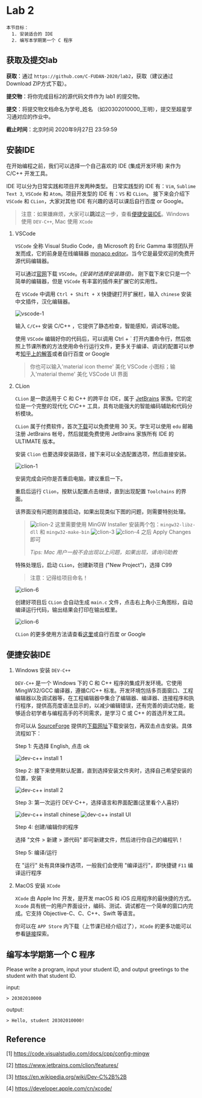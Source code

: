 # Lab 2

    本节目标：
      1. 安装适合的 IDE
      2. 编写本学期第一个 C 程序

## 获取及提交lab

**获取**：通过 `https://github.com/C-FUDAN-2020/lab2`，获取（建议通过Download ZIP方式下载）。

**提交物**：将你完成目标2的源代码文件作为 lab1 的提交物。

**提交**：将提交物文档命名为学号_姓名 （如20302010000_王明），提交至超星学习通对应的作业中。

**截止时间**：北京时间 2020年9月27日 23:59:59 

## 安装IDE

在开始编程之前，我们可以选择一个自己喜欢的 IDE (集成开发环境) 来作为 C/C++ 开发工具。

IDE 可以分为日常实践和项目开发两种类型。
日常实践型的 IDE 有：`Vim`, `Sublime Text 3`, `VSCode` 和 `Atom`。项目开发型的 IDE 有：`VS` 和 `CLion`。
接下来会介绍下 `VSCode` 和 `CLion`，大家对其他 IDE 有兴趣的话可以课后自行百度 or Google。

> 注意：如果嫌麻烦，大家可以**跳过**这一步，查看[便捷安装IDE](#便捷安装IDE)。Windows 使用 `DEV-C++`, Mac 使用 `XCode`

1. VSCode

    `VSCode` 全称 Visual Studio Code，由 Microsoft 的 Eric Gamma 率领团队开发而成，它的前身是在线编辑器 [monaco editor](https://microsoft.github.io/monaco-editor/index.html)。当今它是最受欢迎的免费开源代码编辑器。

    可以通过[官网](https://code.visualstudio.com/)下载 `VSCode`。*(安装时选择安装路径)。* 刚下载下来它只是一个简单的编辑器，但是 `VSCode` 有丰富的插件来扩展它的实用性。

    在 `VSCode` 中调用 `Ctrl + Shift + X` 快捷键打开扩展栏，输入 `chinese` 安装中文插件，汉化编辑器。

    ![vscode-1](./imgs/vscode-1.png)

    输入 `C/C++` 安装 C/C++ ，它提供了静态检查，智能感知，调试等功能。

    使用 `VSCode` 编辑好你的代码后，可以调用 Ctrl + ` 打开内置命令行，然后依照上节课所教的方法使用命令行运行文件，更多关于编译、调试的配置可以参考[知乎上的解答](https://zhuanlan.zhihu.com/p/87864677)或者自行百度 or Google

    > 你也可以输入'material icon theme' 美化 VSCode 小图标；输入'material theme' 美化 VSCode UI 界面

2. CLion

    `CLion` 是一款适用于 C 和 C++ 的跨平台 IDE，属于 [JetBrains](https://www.jetbrains.com/) 家族。它的定位是一个完整的现代化 C\C++ 工具，具有功能强大的智能编码辅助和代码分析模块。

    `CLion` 属于付费软件，首次[下载](https://www.jetbrains.com/clion/)可以免费使用 30 天。学生可以使用 `edu` 邮箱注册 JetBrains 帐号，然后就能免费使用 JetBrains 家族所有 IDE 的 ULTIMATE 版本。

    安装 `Clion` 也要选择安装路径，接下来可以全选配置选项，然后直接安装。

    ![clion-1](./imgs/clion-1.png)

    安装完成会问你是否重启电脑，建议重启一下。

    重启后运行 `Clion`，按默认配置点击继续，直到出现配置 `Toolchains` 的界面。

    该界面没有问题则直接启动，如果出现类似下图的问题，则需要特别处理。

    > ![clion-2](./imgs/clion-2.png)
    > 这里需要使用 MinGW Installer 安装两个包：`mingw32-libz-dll` 和 `mingw32-make-bin`
    > ![clion-3](./imgs/clion-3.png)
    > ![clion-4](./imgs/clion-4.png)
    > 之后 Apply Changes 即可
    >
    > *Tips: Mac 用户一般不会出现以上问题，如果出现，请询问助教*

    特殊处理后，启动 `CLion`，创建新项目 ("New Project")，选择 C99

    > 注意：记得给项目命名！

    ![clion-6](./imgs/clion-5.png)

    
    创建好项目后 `CLion` 会自动生成 `main.c` 文件，点击右上角小三角图标，自动编译运行代码，输出结果会打印在输出框里。

    ![clion-6](./imgs/clion-6.png)

    `CLion` 的更多使用方法请查看[这里](https://www.jetbrains.com/clion/features/)或自行百度 or Google

## 便捷安装IDE

1. Windows 安装 `DEV-C++`

    `DEV-C++` 是一个 Windows 下的 C 和 C++ 程序的集成开发环境。它使用 MingW32/GCC 编译器，遵循C/C++ 标准。开发环境包括多页面窗口、工程编辑器以及调试器等，在工程编辑器中集合了编辑器、编译器、连接程序和执行程序，提供高亮度语法显示的，以减少编辑错误，还有完善的调试功能，能够适合初学者与编程高手的不同需求，是学习 C 或 C++ 的首选开发工具。

    你可以从 [SourceForge](https://en.wikipedia.org/wiki/SourceForge) 提供的[下载网址](https://sourceforge.net/projects/orwelldevcpp/)下载安装包，再双击点击安装。具体流程如下：

    Step 1: 先选择 English, 点击 ok

    ![dev-c++ install 1](./imgs/dev-1.png)

    Step 2: 接下来使用默认配置，直到选择安装文件夹时，选择自己希望安装的位置，安装

    ![dev-c++ install 2](./imgs/dev-2.png)

    Step 3: 第一次运行 DEV-C++，选择语言和界面配置(这里看个人喜好)

    ![dev-c++ install chinese](./imgs/dev-3.png)
    ![dev-c++ install UI](./imgs/dev-4.png)

    Step 4: 创建/编辑你的程序

    选择 "文件 > 新建 > 源代码" 即可新建文件，然后进行你自己的编程叭！

    Step 5: 编译/运行

    在 "运行" 处有具体操作选项，一般我们会使用 "编译运行"，即快捷键 `F11` 编译运行程序

2. MacOS 安装 `XCode`

    `XCode` 由 Apple Inc 开发，是开发 macOS 和 iOS 应用程序的最快捷的方式。`Xcode` 具有统一的用户界面设计，编码、测试、调试都在一个简单的窗口内完成。它支持 Objective-C、C、C++、Swift 等语言。

    你可以在 `APP Store` 内下载（上节课已经介绍过了），`XCode` 的更多功能可以参看[链接](https://developer.apple.com/cn/xcode/)探索。

## 编写本学期第一个 C 程序

Please write a program, input your student ID, and output greetings to the student with that student ID.

input:

    > 20302010000
output:

    > Hello, student 20302010000!

## Reference

[1] https://code.visualstudio.com/docs/cpp/config-mingw

[2] https://www.jetbrains.com/clion/features/

[3] https://en.wikipedia.org/wiki/Dev-C%2B%2B

[4] https://developer.apple.com/cn/xcode/